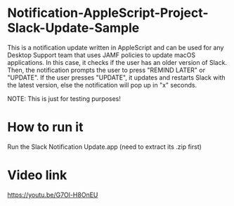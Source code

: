 # Notification-AppleScript-Project-Slack-Update-Sample
This is a notification update written in AppleScript and can be used for any Desktop Support team that uses JAMF policies to update macOS applications. In this case, it checks if the user has an older version of Slack. Then, the notification prompts the user to press "REMIND LATER" or "UPDATE". If the user presses "UPDATE", it updates and restarts Slack with the latest version, else the notification will pop up in "x" seconds.

NOTE: This is just for testing purposes!

# How to run it
Run the Slack Notification Update.app (need to extract its .zip first)

# Video link
https://youtu.be/G7Ol-H8OnEU

